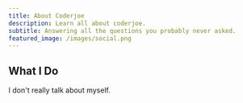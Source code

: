 ```yaml
---
title: About Coderjoe
description: Learn all about coderjoe.
subtitle: Answering all the questions you probably never asked.
featured_image: /images/social.png
---
```


## What I Do

I don't really talk about myself.
